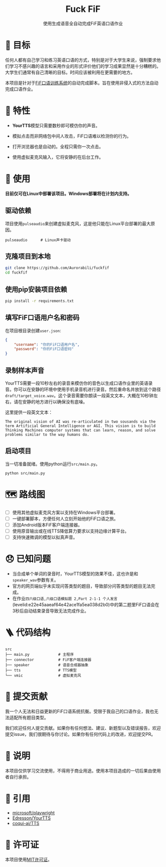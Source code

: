 <div align="center">
    <h1 align="center">Fuck FiF</h1>
    <p align="center">使用生成语音全自动完成FiF英语口语作业</p>
</div>

# 🎯 目标

任何人都有自己学习和练习英语口语的方式，特别是对于大学生来说，强制要求他们学习不感兴趣的语言和采用作业的形式评价他们的学习成果显然是十分糟糕的。大学生们通常有自己清晰的目标。时间应该被利用在更需要的地方。

本项目是针对于[FiF口语训练系统](https://www.fifedu.com/iplat/html/home/home.html)的自动完成脚本。旨在使用非侵入式的方法自动完成口语作业。
# 🌟 特性

- **YourTTS**模型只需要数秒即可模仿你的声音。

- 模拟点击而非网络包中间人攻击，FiF口语难以检测你的行为。

- 打开浏览器也是自动的。全程只需你一次点击。

- 使用虚拟麦克风输入，它将安静的在后台工作。

# 🍗 使用

**目前仅可在Linux中部署该项目。Windows部署将在计划内支持。**

## 驱动依赖
项目使用`pulseaudio`来创建虚拟麦克风，这是他只能在Linux平台部署的最大原因。
```
pulseaudio      # Linux声卡驱动
```
## 克隆项目到本地
```bash
git clone https://github.com/Aurorabili/fuckfif
cd fuckfif
```

## 使用pip安装项目依赖
```bash
pip install -r requirements.txt
```

## 填写FiF口语用户名和密码
在项目根目录创建`user.json`:
```json
{
    "username": "你的FiF口语用户名",
    "password": "你的FiF口语密码"
}
```

## 录制样本声音
YourTTS需要一段10秒左右的录音来模仿你的音色以生成口语作业里的英语录音。你可以在安静的环境中使用手机录音机进行录音。然后重命名并放到这个路径`draft/target_voice.wav`。这个录音需要你朗读一段英文文本，大概在10秒钟左右，请在安静的地方进行以确保没有底噪。

这里提供一段英文文本：
```
The original vision of AI was re-articulated in two sousands via the term Artificial General Intelligence or AGI. This vision is to build Thinking Machines computer systems that can learn, reason, and solve problems similar to the way humans do.
```

## 启动项目
当一切准备就绪。使用python运行`src/main.py`。
```bash
python src/main.py
```
# 🗺️ 路线图
- [ ] 使用其他虚拟麦克风方案以支持在Windows平台部署。
- [ ] 一键部署脚本，方便任何人立刻开始他的FiF口语之旅。
- [ ] 添加Android版本FiF客户端连接器。
- [ ] 使用原音输出或在线TTS降低算力要求以支持边缘计算平台。
- [ ] 支持快速微调的模型以拟真声音。

# 😞 已知问题
- 当合成单个单词的录音时，YourTTS模型的效果不佳，这也许是和`speaker_wav`参数有关。
- 官方的网页端似乎未实现问答类型的题目，导致部分问答类型的题目无法完成。
- 在作业`四六级口语,六级口语模拟题 2,Part 2-1-1 个人发言`(levelid:e22e45aaeaf64e42ace1fa5ea038d2b0)中的第二题里FiF口语会在3秒后自动结束录音导致无法完成作业。

# 🪜 代码结构
```
src
├── main.py             # 主程序
├── connector           # FiF客户端连接器
├── speaker             # 语音合成器抽象
├── tts                 # TTS模型
└── vmic                # 虚拟麦克风
```

# 🎈 提交贡献
我一个人无法和日益更新的FiF口语系统抗衡。受限于我自己的口语作业，我也无法适配所有题目类型。

我们欢迎任何人提交贡献。如果你有任何想法、建议、新题型以及错误报告，欢迎提交issue，我们很期待与你讨论。如果你有任何代码上的改进，欢迎提交PR。

# 📝 说明
本项目仅供学习交流使用，不得用于商业用途。使用本项目造成的一切后果由使用者自行承担。

# 🔗 引用
- [microsoft/playwright](https://github.com/microsoft/playwright)
- [Edresson/YourTTS](https://github.com/Edresson/YourTTS)
- [coqui-ai/TTS](https://github.com/coqui-ai/TTS)

# 📜 许可证
本项目使用[MIT许可证](LICENSE)。